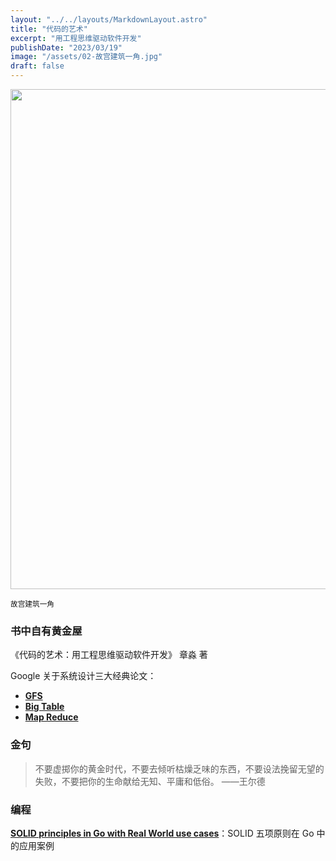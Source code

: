 ```yaml
---
layout: "../../layouts/MarkdownLayout.astro"
title: "代码的艺术"
excerpt: "用工程思维驱动软件开发"
publishDate: "2023/03/19"
image: "/assets/02-故宫建筑一角.jpg"
draft: false
---
```


<img src="/assets/02-故宫建筑一角.jpg" loading="lazy" width=800/>

<small>故宫建筑一角</small>

### 书中自有黄金屋

《代码的艺术：用工程思维驱动软件开发》 章淼 著

 Google 关于系统设计三大经典论文：

- **[GFS](http://blog.mrcroxx.com/posts/paper-reading/gfs-sosp2003/)**
- **[Big Table](https://arthurchiao.art/blog/google-bigtable-zh/)**
- **[Map Reduce](https://developer.aliyun.com/article/31829)**

### 金句

> 不要虚掷你的黄金时代，不要去倾听枯燥乏味的东西，不要设法挽留无望的失败，不要把你的生命献给无知、平庸和低俗。
——王尔德

### 编程

**[SOLID principles in Go with Real World use cases](https://medium.com/mobile-app-circular/solid-principles-in-go-with-real-world-use-cases-5d08bc731895)**：SOLID 五项原则在 Go 中的应用案例